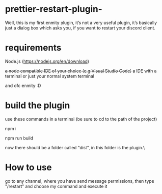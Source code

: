 # prettier-restart-plugin-
Well, this is my first enmity plugin, it’s not a very useful plugin, it’s basically just a dialog box which asks you, if you want to restart your discord client.

# requirements
Node.js (https://nodejs.org/en/download)

~~a node compatible IDE of your choice (e.g Visual Studio Code)~~
a IDE with a terminal or just your normal system terminal

and ofc enmity :D
 
# build the plugin
use these commands in a terminal (be sure to cd to the path of the project)

npm i

npm run build

now there should be a folder called "dist", in this folder is the plugin.\

# How to use 
go to any channel, where you have send message permissions, then type "/restart" and choose my command and execute it
